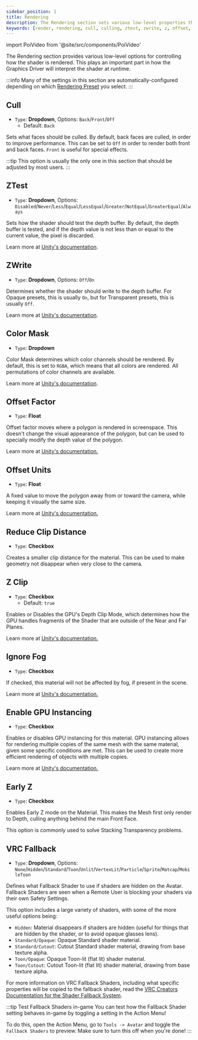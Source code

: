```yaml
---
sidebar_position: 1
title: Rendering
description: The Rendering section sets various low-level properties that control how the shader is rendered. It directly influences how the Graphics Driver will interpret Poiyomi Shaders at runtime.
keywords: [render, rendering, cull, culling, ztest, zwrite, z, offset, instancing, gpu, early, early z, vrc, fallback, poiyomi, shader]
---
```

import PoiVideo from '@site/src/components/PoiVideo'

The Rendering section provides various low-level options for controlling how the shader is rendered. This plays an important part in how the Graphics Driver will interpret the shader at runtime.

:::info
Many of the settings in this section are automatically-configured depending on which [Rendering Preset](/docs/general/render-preset.md) you select.
:::

## Cull

- `Type`: **Dropdown**, Options: `Back`/`Front`/`Off`
  - Default: `Back`

Sets what faces should be culled. By default, back faces are culled, in order to improve performance. This can be set to `Off` in order to render both front and back faces. `Front` is useful for special effects.

:::tip
This option is usually the only one in this section that should be adjusted by most users.
:::

## ZTest

- `Type`: **Dropdown**, Options: `Disabled`/`Never`/`Less`/`Equal`/`LessEqual`/`Greater`/`NotEqual`/`GreaterEqual`/`Always`

Sets how the shader should test the depth buffer. By default, the depth buffer is tested, and if the depth value is not less than or equal to the current value, the pixel is discarded.

Learn more at [Unity's documentation](https://docs.unity3d.com/Manual/SL-ZTest.html).

## ZWrite

- `Type`: **Dropdown**, Options: `Off`/`On`

Determines whether the shader should write to the depth buffer. For Opaque presets, this is usually `On`, but for Transparent presets, this is usually `Off`.

Learn more at [Unity's documentation](https://docs.unity3d.com/Manual/SL-ZWrite.html).

## Color Mask

- `Type`: **Dropdown**

Color Mask determines which color channels should be rendered. By default, this is set to `RGBA`, which means that all colors are rendered. All permutations of color channels are available.

Learn more at [Unity's documentation](https://docs.unity3d.com/Manual/SL-ColorMask.html).

## Offset Factor

- `Type`: **Float**

Offset factor moves where a polygon is rendered in screenspace. This doesn't change the visual appearance of the polygon, but can be used to specially modify the depth value of the polygon.

Learn more at [Unity's documentation.](https://docs.unity3d.com/Manual/SL-Offset.html)

## Offset Units

- `Type`: **Float**

A fixed value to move the polygon away from or toward the camera, while keeping it visually the same size.

Learn more at [Unity's documentation.](https://docs.unity3d.com/Manual/SL-Offset.html)

## Reduce Clip Distance

- `Type`: **Checkbox**

Creates a smaller clip distance for the material. This can be used to make geometry not disappear when very close to the camera.

## Z Clip

- `Type`: **Checkbox**
  - Default: `true`

Enables or Disables the GPU's Depth Clip Mode, which determines how the GPU handles fragments of the Shader that are outside of the Near and Far Planes.

Learn more at [Unity's documentation.](https://docs.unity3d.com/Manual/SL-ZClip.html)

## Ignore Fog

- `Type`: **Checkbox**

If checked, this material will not be affected by fog, if present in the scene.

Learn more at [Unity's documentation.](https://docs.unity3d.com/2018.3/Documentation/Manual/PostProcessing-Fog.html)

## Enable GPU Instancing

- `Type`: **Checkbox**

Enables or disables GPU instancing for this material. GPU instancing allows for rendering multiple copies of the same mesh with the same material, given some specific conditions are met. This can be used to create more efficient rendering of objects with multiple copies.

Learn more at [Unity's documentation.](https://docs.unity3d.com/Manual/GPUInstancing.html)

## Early Z

- `Type`: **Checkbox**

Enables Early Z mode on the Material. This makes the Mesh first only render to Depth, culling anything behind the main Front Face.

This option is commonly used to solve Stacking Transparency problems.

## VRC Fallback

- `Type`: **Dropdown**, Options: `None`/`Hidden`/`Standard`/`Toon`/`Unlit`/`VertexLit`/`Particle`/`Sprite`/`Matcap`/`MobileToon`

Defines what Fallback Shader to use if shaders are hidden on the Avatar. Fallback Shaders are seen when a Remote User is blocking your shaders via their own Safety Settings.

This option includes a large variety of shaders, with some of the more useful options being:

- `Hidden`: Material disappears if shaders are hidden (useful for things that are hidden by the shader, or to avoid opaque glasses lens).
- `Standard/Opaque`: Opaque Standard shader material.
- `Standard/Cutout`: Cutout Standard shader material, drawing from base texture alpha.
- `Toon/Opaque`: Opaque Toon-lit (flat lit) shader material.
- `Toon/Cutout`: Cutout Toon-lit (flat lit) shader material, drawing from base texture alpha.

For more information on VRC Fallback Shaders, including what specific properties will be copied to the fallback shader, read the [VRC Creators Documentation for the Shader Fallback System](https://creators.vrchat.com/avatars/shader-fallback-system/).

:::tip Test Fallback Shaders in-game
You can test how the Fallback Shader setting behaves in-game by toggling a setting in the Action Menu!

To do this, open the Action Menu, go to `Tools -> Avatar` and toggle the `Fallback Shaders` to preview. Make sure to turn this off when you're done!
:::